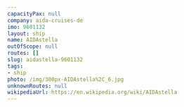 ```yaml
---
capacityPax: null
company: aida-cruises-de
imo: 9601132
layout: ship
name: AIDAstella
outOfScope: null
routes: []
slug: aidastella-9601132
tags:
- ship
photo: /img/300px-AIDAstella%2C_6.jpg
unknownRoutes: null
wikipediaUrl: https://en.wikipedia.org/wiki/AIDAstella
---
```

